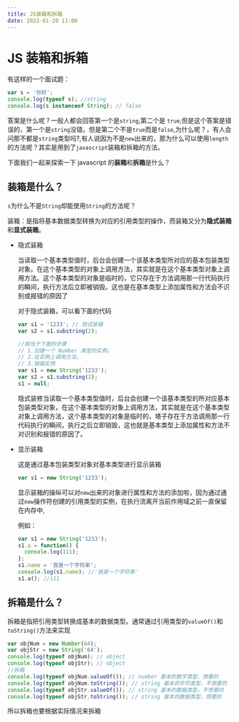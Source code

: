 ```yaml
---
title: JS装箱和拆箱
date: 2022-01-28 11:00
---
```


# JS 装箱和拆箱

有这样的一个面试题：

```js
var s = '你好';
console.log(typeof s); //string
console.log(s instanceof String); // false
```

答案是什么呢？一般人都会回答第一个是`string`,第二个是 `true`,但是这个答案是错误的，第一个是`string`没错，但是第二个不是`true`而是`false`,为什么呢？，有人会问那不都是`string`类型吗?,有人说因为不是`new`出来的，那为什么可以使用`length`的方法呢？其实是用到了`javascript`装箱和拆箱的方法。

下面我们一起来探索一下 javascript 的**装箱**和**拆箱**是什么？

## **装箱是什么？**

`s`为什么不是`String`却能使用`String`的方法呢？

装箱：是指将基本数据类型转换为对应的引用类型的操作，而装箱又分为**隐式装箱**和**显式装箱**。

- 隐式装箱

  当读取一个基本类型值时，后台会创建一个该基本类型所对应的基本包装类型对象。在这个基本类型的对象上调用方法，其实就是在这个基本类型对象上调用方法。这个基本类型的对象是临时的，它只存在于方法调用那一行代码执行的瞬间，执行方法后立即被销毁。这也是在基本类型上添加属性和方法会不识别或报错的原因了

  对于隐式装箱，可以看下面的代码

  ```js
  var s1 = '1233'; // 隐式装箱
  var s2 = s1.substring(2);

  //相当于下面的步骤
  // 1.创建一个 Number 类型的实例。
  // 2.在实例上调用方法。
  // 3.销毁实例
  var s1 = new String('1233');
  var s2 = s1.substring(2);
  s1 = null;
  ```

  隐式装修当读取一个基本类型值时，后台会创建一个该基本类型的所对应基本包装类型对象，在这个基本类型的对象上调用方法，其实就是在这个基本类型对象上调用方法，这个基本类型的对象是临时的，塔子存在于方法调用那一行代码执行的瞬间，执行之后立即销毁，这也就是基本类型上添加属性和方法不对识别和报错的原因了。

- 显示装箱

  这是通过基本包装类型对象对基本类型进行显示装箱

  ```js
  var s1 = new String('1233');
  ```

  显示装箱的操纵可以对`new`出来的对象进行属性和方法的添加啦，因为通过通过`new`操作符创建的引用类型的实例，在执行流离开当前作用域之前一直保留在内存中,

  例如：

  ```js
  var s1 = new String('1233');
  s1.a = function() {
    console.log(111);
  };
  s1.name = '我是一个字符串';
  console.log(s1.name); //'我是一个字符串'
  s1.a(); //111
  ```

## **拆箱是什么？**

拆箱是指把引用类型转换成基本的数据类型。通常通过引用类型的`valueOf()`和`toString()`方法来实现

```js
var objNum = new Number(64);
var objStr = new String('64');
console.log(typeof objNum); // object
console.log(typeof objStr); // object
//拆箱
console.log(typeof objNum.valueOf()); // number 基本的数字类型，想要的
console.log(typeof objNum.toString()); // string 基本的字符类型，不想要的
console.log(typeof objStr.valueOf()); // string 基本的数据类型，不想要的
console.log(typeof objStr.toString()); // string 基本的数据类型，想要的
```

所以拆箱也要根据实际情况来拆箱
